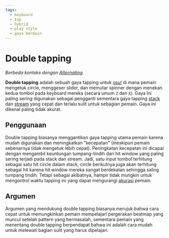 ```yaml
---
tags:
  - keyboard
  - tap
  - hybrid
  - play style
  - gaya bermain
---
```


# Double tapping

*Berbeda konteks dengan [Alternating](/wiki/Play_style/Alternating).*

**Double tapping** adalah sebuah gaya tapping untuk [osu!](/wiki/Game_mode/osu!) di mana pemain mengetuk circle, menggeser slider, dan memutar spinner dengan menekan kedua tombol pada keyboard mereka (secara umum `Z` dan `X`). Gaya ini paling sering digunakan sebagai pengganti sementara gaya tapping [stack](/wiki/Mapping_techniques/Stack) dan [stream](/wiki/Beatmap/Pattern/Stream) yang cepat dan terlalu sulit untuk sebagian pemain. Gaya ini dikenal paling tidak akurat.

## Penggunaan

Double tapping biasanya menggantikan gaya tapping utama pemain karena mudah digunakan dan meningkatkan "kecepatan" (meskipun pemain sebenarnya tidak mengetuk lebih cepat). Peningkatan kecepatan ini dicapai dengan mengambil keuntungan tumpang-tindih dari hit window yang paling sering terjadi pada stack dan stream. Jadi, satu input tombol terhitung sebagai satu hit circle dalam stack, circle berikutnya juga akan terhitung sebagai hit karena hit window mereka sangat berdekatan sehingga saling tumpang tindih. Tetapi sebagai akibatnya, hampir tidak mungkin untuk mengontrol waktu tapping ini yang dapat mengurangi [akurasi](/wiki/Gameplay/Accuracy) pemain.

## Argumen

Argumen yang mendukung double tapping biasanya merujuk bahwa cara cepat untuk memungkinkan pemain mempelajari pergerakan beatmap yang muncul setelah pattern yang bermasalah, sementara pemain yang menentang double tapping berpendapat bahwa ini adalah cara mudah untuk melewati bagian sulit yang harus dipelajari.
